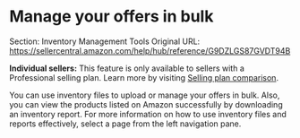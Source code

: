 # Manage your offers in bulk

Section: Inventory Management Tools
Original URL: https://sellercentral.amazon.com/help/hub/reference/G9DZLGS87GVDT94B

**Individual sellers:** This feature is only available to sellers with a
Professional selling plan. Learn more by visiting [Selling plan
comparison](/gp/help/64491).

You can use inventory files to upload or manage your offers in bulk. Also, you
can view the products listed on Amazon successfully by downloading an
inventory report. For more information on how to use inventory files and
reports effectively, select a page from the left navigation pane.

